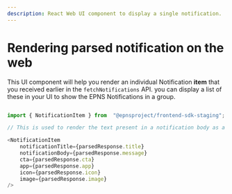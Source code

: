 ```yaml
---
description: React Web UI component to display a single notification.
---
```


# Rendering parsed notification on the web

This UI component will help you render an individual Notification **item** that you received earlier in the `fetchNotifications` API. you can display a list of these in your UI to show the EPNS Notifications in a group.

```javascript

import { NotificationItem } from  "@epnsproject/frontend-sdk-staging";

// This is used to render the text present in a notification body as a JSX element

<NotificationItem
    notificationTitle={parsedResponse.title}
    notificationBody={parsedResponse.message}
    cta={parsedResponse.cta}
    app={parsedResponse.app}
    icon={parsedResponse.icon}
    image={parsedResponse.image}
/>
```

